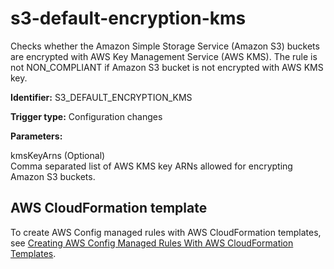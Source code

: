 # s3\-default\-encryption\-kms<a name="s3-default-encryption-kms"></a>

Checks whether the Amazon Simple Storage Service \(Amazon S3\) buckets are encrypted with AWS Key Management Service \(AWS KMS\)\. The rule is not NON\_COMPLIANT if Amazon S3 bucket is not encrypted with AWS KMS key\. 

**Identifier:** S3\_DEFAULT\_ENCRYPTION\_KMS

**Trigger type:** Configuration changes

**Parameters:**

 kmsKeyArns \(Optional\)  
Comma separated list of AWS KMS key ARNs allowed for encrypting Amazon S3 buckets\.

## AWS CloudFormation template<a name="w22aac11c29c17d277c13"></a>

To create AWS Config managed rules with AWS CloudFormation templates, see [Creating AWS Config Managed Rules With AWS CloudFormation Templates](aws-config-managed-rules-cloudformation-templates.md)\.